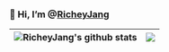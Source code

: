 ### 👋 Hi, I’m @[RicheyJang](richeyjang.com)

| <img align="center" src="https://github-readme-stats.vercel.app/api?username=RicheyJang&count_private=true&show_icons=true&hide_border=true" alt="RicheyJang's github stats" /> | <img align="center" src="https://github-readme-stats.vercel.app/api/top-langs/?username=RicheyJang&hide=Assembly&layout=compact&hide_border=true" /> |
| ------------- | ------------- |
